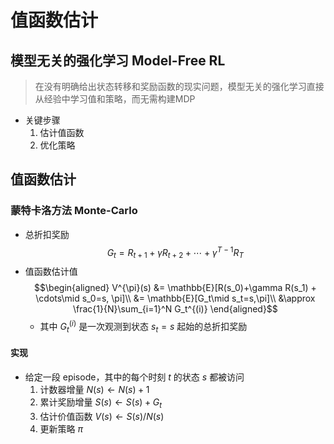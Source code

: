 # 值函数估计

## 模型无关的强化学习 Model-Free RL

> 在没有明确给出状态转移和奖励函数的现实问题，模型无关的强化学习直接从经验中学习值和策略，而无需构建MDP

- 关键步骤
  1. 估计值函数
  2. 优化策略

## 值函数估计

### 蒙特卡洛方法 Monte-Carlo

- 总折扣奖励
$$ G_t =R_{t+1} + \gamma R_{t+2} + \cdots + \gamma^{T-1}R_T $$
- 值函数估计值
$$\begin{aligned}
    V^{\pi}(s) &= \mathbb{E}[R(s_0)+\gamma R(s_1) + \cdots\mid s_0=s, \pi]\\
    &= \mathbb{E}[G_t\mid s_t=s,\pi]\\
    &\approx \frac{1}{N}\sum_{i=1}^N G_t^{(i)}
\end{aligned}$$
  - 其中 $G_t^{(i)}$ 是一次观测到状态 $s_t=s$ 起始的总折扣奖励

#### 实现

- 给定一段 episode，其中的每个时刻 $t$ 的状态 $s$ 都被访问
  1. 计数器增量 $N(s) \leftarrow N(s)+1$
  2. 累计奖励增量 $S(s) \leftarrow S(s) + G_t$
  3. 估计价值函数 $V(s) \leftarrow S(s)/N(s)$
  4. 更新策略 $\pi$
